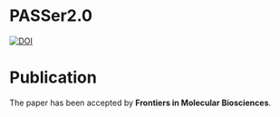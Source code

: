 # PASSer2.0
[![DOI](http://img.shields.io/badge/DOI-10.3389/fmolb.2022.879251.syg)](https://static.frontiersin.org/articles/10.3389/fmolb.2022.879251/full)


# Publication
The paper has been accepted by **Frontiers in Molecular Biosciences**.
